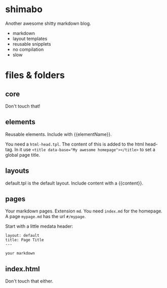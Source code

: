 shimabo
=======

Another awesome shitty markdown blog.

- markdown
- layout templates
- reusable snipplets
- no compilation
- slow

# files & folders #

## core ##

Don't touch that!

## elements ##

Reusable elements. Include with {{elementName}}.

You need a `html-head.tpl`. The content of this is added to the html head-tag. In it use `<title data-base="My awesome homepage"></title>` to set a
global page title.
  
## layouts ##

default.tpl is the default layout. Include content with a {{content}}.

## pages ##

Your markdown pages. Extension `md`. You need `index.md` for the homepage. A
page `mypage.md` has the url `#/mypage`.

Start with a little medata header:

    layout: default
    title: Page Title
    ---

    your markdown

## index.html ##

Don't touch that either.
